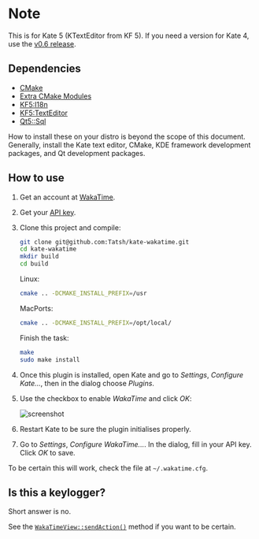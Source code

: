 # Note

This is for Kate 5 (KTextEditor from KF 5). If you need a version for Kate 4, use the [v0.6 release](https://github.com/Tatsh/kate-wakatime/releases).

## Dependencies

* [CMake](https://cmake.org/)
* [Extra CMake Modules](https://invent.kde.org/frameworks/extra-cmake-modules)
* [KF5:I18n](https://develop.kde.org/products/frameworks/)
* [KF5:TextEditor](https://develop.kde.org/products/frameworks/)
* [Qt5::Sql](https://doc.qt.io/qt-5/qtsql-index.html)

How to install these on your distro is beyond the scope of this document. Generally, install the Kate text editor, CMake, KDE framework development packages, and Qt development packages.

## How to use

1. Get an account at [WakaTime](https://wakatime.com).
2. Get your [API key](https://wakatime.com/settings).
3. Clone this project and compile:

   ```bash
   git clone git@github.com:Tatsh/kate-wakatime.git
   cd kate-wakatime
   mkdir build
   cd build
   ```

   Linux:

   ```bash
   cmake .. -DCMAKE_INSTALL_PREFIX=/usr
   ```

   MacPorts:

   ```bash
   cmake .. -DCMAKE_INSTALL_PREFIX=/opt/local/
   ```

   Finish the task:

   ```bash
   make
   sudo make install
   ```

4. Once this plugin is installed, open Kate and go to _Settings_, _Configure Kate..._, then in the dialog choose _Plugins_.
5. Use the checkbox to enable _WakaTime_ and click _OK_:

   ![screenshot](https://user-images.githubusercontent.com/724848/53671349-f6a91280-3c4b-11e9-88b9-01f2cdc3cf67.png)

6. Restart Kate to be sure the plugin initialises properly.
7. Go to _Settings_, _Configure WakaTime..._. In the dialog, fill in your API key. Click _OK_ to save.

To be certain this will work, check the file at `~/.wakatime.cfg`.

## Is this a keylogger?

Short answer is no.

See the [`WakaTimeView::sendAction()`](https://github.com/Tatsh/kate-wakatime/blob/master/wakatimeplugin.cpp#L198) method if you want to be certain.
